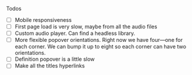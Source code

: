 Todos
- [ ] Mobile responsiveness
- [ ] First page load is very slow, maybe from all the audio files
- [ ] Custom audio player. Can find a headless library.
- [ ] More flexible popover orientations. Right now we have four—one for each corner. We can bump it up to eight so each corner can have two orientations.
- [ ] Definition popover is a little slow
- [ ] Make all the titles hyperlinks
